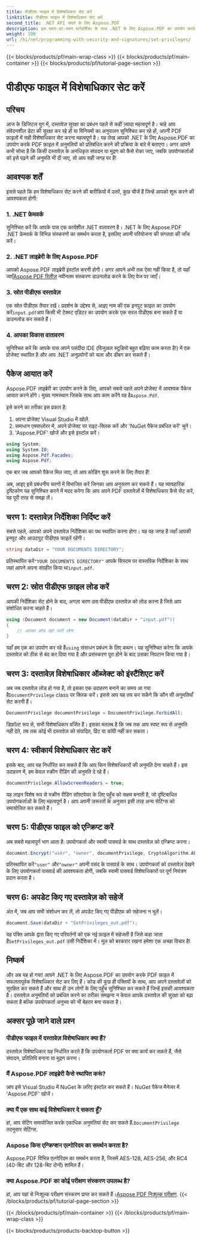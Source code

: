 ```yaml
---
title: पीडीएफ फाइल में विशेषाधिकार सेट करें
linktitle: पीडीएफ फाइल में विशेषाधिकार सेट करें
second_title: .NET API संदर्भ के लिए Aspose.PDF
description: इस चरण-दर-चरण मार्गदर्शिका के साथ .NET के लिए Aspose.PDF का उपयोग करके PDF विशेषाधिकार सेट करना सीखें। अपने दस्तावेज़ों को प्रभावी ढंग से सुरक्षित करें।
weight: 100
url: /hi/net/programming-with-security-and-signatures/set-privileges/
---
```


{{< blocks/products/pf/main-wrap-class >}}
{{< blocks/products/pf/main-container >}}
{{< blocks/products/pf/tutorial-page-section >}}

# पीडीएफ फाइल में विशेषाधिकार सेट करें

## परिचय

आज के डिजिटल युग में, दस्तावेज़ सुरक्षा का प्रबंधन पहले से कहीं ज़्यादा महत्वपूर्ण है। चाहे आप संवेदनशील डेटा की सुरक्षा कर रहे हों या विनियमों का अनुपालन सुनिश्चित कर रहे हों, अपनी PDF फ़ाइलों में सही विशेषाधिकार सेट करना महत्वपूर्ण है। यह लेख आपको .NET के लिए Aspose.PDF का उपयोग करके PDF फ़ाइल में अनुमतियों को प्रतिबंधित करने की प्रक्रिया के बारे में बताएगा। अगर आपने कभी सोचा है कि किसी दस्तावेज़ के अनधिकृत संपादन या मुद्रण को कैसे रोका जाए, जबकि उपयोगकर्ताओं को इसे पढ़ने की अनुमति भी दी जाए, तो आप सही जगह पर हैं!

## आवश्यक शर्तें

इससे पहले कि हम विशेषाधिकार सेट करने की बारीकियों में उतरें, कुछ चीजें हैं जिन्हें आपको शुरू करने की आवश्यकता होगी:

### 1. .NET फ्रेमवर्क

सुनिश्चित करें कि आपके पास एक कार्यशील .NET वातावरण है। .NET के लिए Aspose.PDF .NET फ्रेमवर्क के विभिन्न संस्करणों का समर्थन करता है, इसलिए अपनी परियोजना की संगतता की जाँच करें।

### 2. .NET लाइब्रेरी के लिए Aspose.PDF

 आपको Aspose.PDF लाइब्रेरी इंस्टॉल करनी होगी। अगर आपने अभी तक ऐसा नहीं किया है, तो यहाँ जाएँ[Aspose PDF रिलीज़](https://releases.aspose.com/pdf/net/) नवीनतम संस्करण डाउनलोड करने के लिए पेज पर जाएँ।

### 3. स्रोत पीडीएफ दस्तावेज़

 एक स्रोत पीडीएफ तैयार रखें। प्रदर्शन के उद्देश्य से, आइए नाम की एक इनपुट फ़ाइल का उपयोग करें`input.pdf`आप किसी भी टेक्स्ट एडिटर का उपयोग करके एक सरल पीडीएफ बना सकते हैं या डाउनलोड कर सकते हैं।

### 4. आपका विकास वातावरण

सुनिश्चित करें कि आपके पास अपने पसंदीदा IDE (विजुअल स्टूडियो बहुत बढ़िया काम करता है!) में एक प्रोजेक्ट स्थापित है और आप .NET अनुप्रयोगों को चला और डीबग कर सकते हैं।

## पैकेज आयात करें

 Aspose.PDF लाइब्रेरी का उपयोग करने के लिए, आपको सबसे पहले अपने प्रोजेक्ट में आवश्यक पैकेज आयात करने होंगे। मुख्य नामस्थान जिसके साथ आप काम करेंगे वह है`Aspose.Pdf`.

इसे करने का तरीका इस प्रकार है:

1. अपना प्रोजेक्ट Visual Studio में खोलें.
2. समाधान एक्सप्लोरर में, अपने प्रोजेक्ट पर राइट-क्लिक करें और 'NuGet पैकेज प्रबंधित करें' चुनें।
3. 'Aspose.PDF' खोजें और इसे इंस्टॉल करें।

```csharp
using System;
using System.IO;
using Aspose.Pdf.Facades;
using Aspose.Pdf;
```

एक बार जब आपको पैकेज मिल जाए, तो आप कोडिंग शुरू करने के लिए तैयार हैं!

अब, आइए इसे प्रबंधनीय चरणों में विभाजित करें जिनका आप अनुसरण कर सकते हैं। यह व्यावहारिक दृष्टिकोण यह सुनिश्चित करने में मदद करेगा कि आप अपने PDF दस्तावेज़ों में विशेषाधिकार कैसे सेट करें, यह पूरी तरह से समझ लें।

## चरण 1: दस्तावेज़ निर्देशिका निर्दिष्ट करें

सबसे पहले, आपको अपने दस्तावेज़ निर्देशिका का पथ स्थापित करना होगा। यह वह जगह है जहाँ आपकी इनपुट और आउटपुट पीडीएफ फाइलें रहेंगी।

```csharp
string dataDir = "YOUR DOCUMENTS DIRECTORY";
```
 प्रतिस्थापित करें`"YOUR DOCUMENTS DIRECTORY"` आपके सिस्टम पर वास्तविक निर्देशिका के साथ जहां आपने अपना संग्रहीत किया था`input.pdf`.

## चरण 2: स्रोत पीडीएफ फ़ाइल लोड करें

आपकी निर्देशिका सेट होने के बाद, अगला चरण उस पीडीएफ दस्तावेज़ को लोड करना है जिसे आप संशोधित करना चाहते हैं।

```csharp
using (Document document = new Document(dataDir + "input.pdf"))
{
    // आपका कोड यहां जारी रहेगा
}
```
 यहाँ हम एक का उपयोग कर रहे हैं`using` संसाधन प्रबंधन के लिए कथन। यह सुनिश्चित करेगा कि आपके दस्तावेज़ को ठीक से बंद कर दिया गया है और प्रसंस्करण पूरा होने के बाद उसका निपटान किया गया है।

## चरण 3: दस्तावेज़ विशेषाधिकार ऑब्जेक्ट को इंस्टैंशिएट करें

अब जब दस्तावेज़ लोड हो गया है, तो इसका एक उदाहरण बनाने का समय आ गया है`DocumentPrivilege` class पर क्लिक करें। इससे आप यह तय कर सकेंगे कि कौन सी अनुमतियाँ सेट करनी हैं।

```csharp
DocumentPrivilege documentPrivilege = DocumentPrivilege.ForbidAll;
```
डिफ़ॉल्ट रूप से, सभी विशेषाधिकार वर्जित हैं। इसका मतलब है कि जब तक आप स्पष्ट रूप से अनुमति नहीं देते, तब तक कोई भी दस्तावेज़ को संपादित, प्रिंट या कॉपी नहीं कर सकता।

## चरण 4: स्वीकार्य विशेषाधिकार सेट करें

इसके बाद, आप यह निर्धारित कर सकते हैं कि आप किन विशेषाधिकारों की अनुमति देना चाहते हैं। इस उदाहरण में, हम केवल स्क्रीन रीडिंग की अनुमति दे रहे हैं।

```csharp
documentPrivilege.AllowScreenReaders = true;
```
यह लाइन विशेष रूप से स्क्रीन रीडिंग सॉफ़्टवेयर के लिए पहुँच को सक्षम बनाती है, जो दृष्टिबाधित उपयोगकर्ताओं के लिए महत्वपूर्ण है। आप अपनी ज़रूरतों के अनुसार इसी तरह अन्य सेटिंग्स को समायोजित कर सकते हैं।

## चरण 5: पीडीएफ फाइल को एन्क्रिप्ट करें

अब सबसे महत्वपूर्ण भाग आता है: उपयोगकर्ता और स्वामी पासवर्ड के साथ दस्तावेज़ को एन्क्रिप्ट करना।

```csharp
document.Encrypt("user", "owner", documentPrivilege, CryptoAlgorithm.AESx128, false);
```
 प्रतिस्थापित करें`"user"` और`"owner"` अपनी पसंद के पासवर्ड के साथ। उपयोगकर्ता को दस्तावेज़ देखने के लिए उपयोगकर्ता पासवर्ड की आवश्यकता होगी, जबकि स्वामी पासवर्ड विशेषाधिकारों पर पूर्ण नियंत्रण प्रदान करता है। 

## चरण 6: अपडेट किए गए दस्तावेज़ को सहेजें

अंत में, जब आप सभी संशोधन कर लें, तो अपडेट किए गए पीडीएफ को सहेजना न भूलें।

```csharp
document.Save(dataDir + "SetPrivileges_out.pdf");
```
 यह पंक्ति आपके द्वारा किए गए परिवर्तनों को एक नई फ़ाइल में सहेजती है जिसे कहा जाता है`SetPrivileges_out.pdf` उसी निर्देशिका में। मूल को बरकरार रखना हमेशा एक अच्छा विचार है!

## निष्कर्ष

और अब यह हो गया! आपने .NET के लिए Aspose.PDF का उपयोग करके PDF फ़ाइल में सफलतापूर्वक विशेषाधिकार सेट कर लिए हैं। कोड की कुछ ही पंक्तियों के साथ, आप अपने दस्तावेज़ों को सुरक्षित कर सकते हैं और साथ ही उन लोगों के लिए पहुँच सुनिश्चित कर सकते हैं जिन्हें इसकी आवश्यकता है। दस्तावेज़ अनुमतियों को प्रबंधित करने का तरीका समझना न केवल आपके दस्तावेज़ की सुरक्षा को बढ़ा सकता है बल्कि उपयोगकर्ता अनुभव को भी बेहतर बना सकता है। 

## अक्सर पूछे जाने वाले प्रश्न

### पीडीएफ फाइल में दस्तावेज़ विशेषाधिकार क्या हैं?  
दस्तावेज़ विशेषाधिकार यह निर्धारित करते हैं कि उपयोगकर्ता PDF पर क्या कार्य कर सकते हैं, जैसे संपादन, प्रतिलिपि बनाना या मुद्रण करना।

### मैं Aspose.PDF लाइब्रेरी कैसे स्थापित करूं?  
आप इसे Visual Studio में NuGet के ज़रिए इंस्टॉल कर सकते हैं। NuGet पैकेज मैनेजर में 'Aspose.PDF' खोजें।

### क्या मैं एक साथ कई विशेषाधिकार दे सकता हूँ?  
हां, आप सेटिंग समायोजित करके एकाधिक अनुमतियां सेट कर सकते हैं.`DocumentPrivilege` तदनुसार सेटिंग्स.

### Aspose किस एन्क्रिप्शन एल्गोरिदम का समर्थन करता है?  
Aspose.PDF विभिन्न एल्गोरिदम का समर्थन करता है, जिसमें AES-128, AES-256, और RC4 (40-बिट और 128-बिट दोनों) शामिल हैं।

### क्या Aspose.PDF का कोई परीक्षण संस्करण उपलब्ध है?  
 हां, आप यहां से निःशुल्क परीक्षण संस्करण प्राप्त कर सकते हैं।[Aspose PDF निःशुल्क परीक्षण](https://releases.aspose.com/).
{{< /blocks/products/pf/tutorial-page-section >}}

{{< /blocks/products/pf/main-container >}}
{{< /blocks/products/pf/main-wrap-class >}}

{{< blocks/products/products-backtop-button >}}
